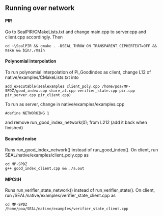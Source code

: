 ## Running over network


#### PIR
Go to SealPIR/CMakeLists.txt
and change main.cpp to server.cpp and client.cpp accordingly. 
Then 
````
cd ~\SealPIR && cmake . -DSEAL_THROW_ON_TRANSPARENT_CIPHERTEXT=OFF && make && bin/./main
````
#### Polynomial interpolation
To run polynomial interpolation of PI_Goodindex as client, change L12 of native/examples/CMakeLists.txt into
````
add_executable(sealexamples client_poly.cpp /home/poa/MP-SPDZ/good_index.cpp share_at.cpp verifier_state.cpp pir.cpp pir_server.cpp pir_client.cpp)
````
To run as server, change in native/examples/examples.cpp
````
#define NETWORKING 1 
````
and remove run_good_index_network(0); from L212 (add it back when finished)
#### Bounded noise
Runs run_good_index_network() instead of run_good_index().
On client, run SEAL/native/examples/client_poly.cpp as
````
cd MP-SPDZ
g++ good_index_client.cpp && ./a.out
````
#### MPCitH
Runs run_verifier_state_network() instead of run_verifier_state().
On client, run /SEAL/native/examples/verifier_state_client.cpp as
````
cd MP-SPDZ
/home/poa/SEAL/native/examples/verifier_state_client.cpp
````

